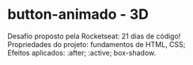 # button-animado - 3D
Desafio proposto pela Rocketseat: 21 dias de código! </br>
Propriedades do projeto: fundamentos de HTML, CSS; </br>
Efeitos aplicados: :after; :active; box-shadow. </br>

